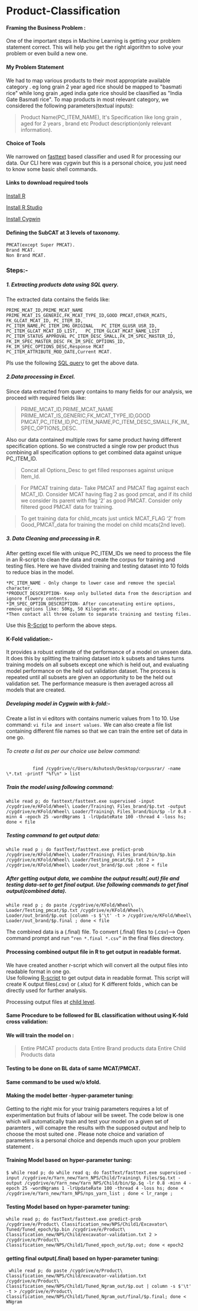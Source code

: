 # Product-Classification

#### Framing the Business Problem :

One of the important steps in Machine Learning is getting your problem statement correct.  This will help you get the right algorithm to solve your problem or even build a new one. 

#### My Problem Statement 

We had to map various products to their most appropriate available category . eg long grain 2 year aged rice should be mapped to "basmati rice" while long grain ,aged india gate rice should be claasified as "India Gate Basmati rice". 
To map products in most relevant category, we considered the following parameters(textual inputs):
> Product Name(PC_ITEM_NAME),
> It's Specification like long grain , aged for 2 years , brand etc
> Product description(only relevant information).

#### Choice of Tools 

We narrowed on [fasttext](https://fasttext.cc/docs/en/supervised-tutorial.html) based classifier and used R for processing our data. Our CLI here was cygwin but this is a personal choice, you just need to know some basic shell commands.

#### Links to download required tools

[Install R](https://cran.r-project.org/bin/windows/base/)

[Install R Studio](https://www.rstudio.com/products/rstudio/download/)

[Install Cygwin](http://www.cygwin.com/install.html)

#### Defining the SubCAT at 3 levels of taxonomy. 
```
PMCAT(except Super PMCAT).
Brand MCAT.
Non Brand MCAT.
```

### Steps:-

##### 1. Extracting products data using SQL query. 

The extracted data contains the fields like:
```
PRIME_MCAT_ID,PRIME_MCAT_NAME	PRIME_MCAT_IS_GENERIC,FK_MCAT_TYPE_ID,GOOD PMCAT,OTHER_MCATS,	FK_GLCAT_MCAT_ID, PC_ITEM_ID, 
PC_ITEM_NAME,PC_ITEM_IMG_ORIGINAL	PC_ITEM_GLUSR_USR_ID, PC_ITEM_GLCAT_MCAT_ID_LIST, 	PC_ITEM_GLCAT_MCAT_NAME_LIST	,
PC_ITEM_STATUS_APPROVAL	PC_ITEM_DESC_SMALL,FK_IM_SPEC_MASTER_ID, FK_IM_SPEC_MASTER_DESC	FK_IM_SPEC_OPTIONS_ID, 
FK_IM_SPEC_OPTIONS_DESC,Response MCAT	PC_ITEM_ATTRIBUTE_MOD_DATE,Current MCAT.
```
Pls use the following [SQL query](https://docs.google.com/document/d/1HRJ7gVkiH1n5XFMAnLUbnYqmAFCD3Kt3zS4eS-d-dSU/edit?usp=sharing) to get the above data.

##### 2.Data processing in Excel. 
Since data extracted from query contains to many fields for our analysis, we proceed with required fields like:

> PRIME_MCAT_ID,PRIME_MCAT_NAME	PRIME_MCAT_IS_GENERIC,FK_MCAT_TYPE_ID,GOOD 
> PMCAT,PC_ITEM_ID,PC_ITEM_NAME,PC_ITEM_DESC_SMALL,FK_IM_SPEC_OPTIONS_DESC.

Also our data contained multiple rows for same product having different specification options. So we constructed a single row per product thus combining all specification options to get combined data against unique PC_ITEM_ID.
> Concat all Options_Desc to get filled responses against unique Item_Id.

> For PMCAT training data- Take PMCAT and PMCAT flag against each MCAT_ID. Consider MCAT having flag 2 as good pmcat, and if its child 
> we consider its parent with flag ‘2’ as good PMCAT.
> Consider only filtered good PMCAT data for training.

> To get training data for child_mcats just untick MCAT_FLAG ‘2’ from Good_PMCAT_data for training the model on child mcats(2nd level).

##### 3. Data Cleaning and processing in R.
After getting excel file with unique PC_ITEM_IDs we need to process the file in an R-script to clean the data and create the corpus for training and testing files. Here we have divided training and testing dataset into 10 folds to reduce bias in the model. 
```
*PC_ITEM_NAME - Only change to lower case and remove the special character.
*PRODUCT_DESCRIPTION- Keep only bulleted data from the description and ignore flowery contents.
*IM_SPEC_OPTION_DESCRIPTION- After concatenating entire options, remove options like: 50Kg, 50 Kilogram etc.
*Then contact all three column to separate training and testing files.
```

Use this  [R-Script](https://docs.google.com/document/d/1xIrCenWrLn1MFzNp6IUB1Z81mgpgfbZTJIIv_XIGFUQ/edit?usp=sharing) to perform the above steps.

#### K-Fold validation:- 
It provides a robust estimate of the performance of a model on unseen data. It does this by splitting the training dataset into k subsets and takes turns training models on all subsets except one which is held out, and evaluating model performance on the held out validation dataset. The process is repeated until all subsets are given an opportunity to be the held out validation set. The performance measure is then averaged across all models that are created.

##### Developing model in Cygwin with k-fold:-
Create a list in vi editors with contains numeric values from 1 to 10. 
Use command: ```vi file and insert values.```
We can also create a file list containing different file names so that we can train the entire set of data in one go.
###### To create a list as per our choice use below command:

```           find /cygdrive/c/Users/Ashutosh/Desktop/corpusrar/ -name \*.txt -printf "%f\n" > list ```


##### Train the model using following command: 
```
while read p; do fasttext/fasttext.exe supervised -input /cygdrive/e/KFold/Wheel\ Loader/Training\ Files_brand/$p.txt -output /cygdrive/e/KFold/Wheel\ Loader/Training\ Files_brand/bin/$p -lr 0.8 -minn 4 -epoch 25 -wordNgrams 1 -lrUpdateRate 100 -thread 4 -loss hs; done < file
```
##### Testing command to get output data:
```
while read p ; do fastText/fasttext.exe predict-prob /cygdrive/e/KFold/Wheel\ Loader/Training\ Files_brand/bin/$p.bin /cygdrive/e/KFold/Wheel\ Loader/Testing_pmcat/$p.txt 2 > /cygdrive/e/KFold/Wheel\ Loader/out_brand/$p.out ;done < file 
```
##### After getting output data, we combine the output result(.out) file and testing data-set to get final output. Use following commands to get final output(combined data).
```
while read p ; do paste /cygdrive/e/KFold/Wheel\ Loader/Testing_pmcat/$p.txt /cygdrive/e/KFold/Wheel\ Loader/out_brand/$p.out |column -s $'\t' -t > /cygdrive/e/KFold/Wheel\ Loader/out_brand/$p.final ; done < file
```

The combined data is a (.final) file. To convert (.final) files to (.csv)--> Open command prompt and run ``` “ren *.final *.csv” ``` in the final files directory.

#### Processing combined output file in R to get output in readable format.
We have created another r-script which will convert all the output files into readable format in one go.  
Use following [R-script](https://docs.google.com/document/d/1qNoWZFzQIGHnFQ4voRTvRODQR8ELbA0mp5SjzLcZKFA/edit?usp=sharing) to get output data in readable format.
This script will create K output files(.csv) or (.xlsx) for K different folds , which can be directly used for further analysis.

Processing output files at [child level](https://docs.google.com/document/d/1vKZK1ZYMZOaLKOysxo5Y_hv8EMujW1n36Lf68faS2ZU/edit?usp=sharing).


#### Same Procedure to be followed for BL classification without using K-fold cross validation:

#### We will train the model on :
> Entire PMCAT products data
> Entire Brand products data
> Entire Child Products data

#### Testing to be done on BL data of same MCAT/PMCAT. 
#### Same command to be used w/o kfold.


#### Making the model better -hyper-parameter tuning:

Getting to the right mix for your trainig parameters requires a lot of experimentation but fruits of labour will be sweet. The code below is one which will automatically train and test your model on a given set of paramters , will comapre the results with the supposed output and help to choose the most suited one . Please note choice and variation of parameters is a personal choice and depends much upon your problem statement .

#### Training Model based on hyper-parameter tuning:
```
$ while read p; do while read q; do fastText/fasttext.exe supervised -input /cygdrive/e/Yarn_new/Yarn_NPS/Child/Training\ Files/$q.txt -output /cygdrive/e/Yarn_new/Yarn_NPS/Child/bin/$p.$q -lr 0.8 -minn 4 -epoch 25 -wordNgrams 1 -lrUpdateRate 100 -thread 4 -loss hs; done < /cygdrive/e/Yarn_new/Yarn_NPS/nps_yarn_list ; done < lr_range ;
```

#### Testing Model based on hyper-parameter tuning:

```
while read p; do fastText/fasttext.exe predict-prob /cygdrive/e/Product\ Classification_new/NPS/Child1/Excavator\ Tuned/Tuned_epoch/$p.bin /cygdrive/e/Product\ Classification_new/NPS/Child/excavator-validation.txt 2 > /cygdrive/e/Product\ Classification_new/NPS/Child1/Tuned_epoch_out/$p.out; done < epoch2
 ```
#### getting final output(.final) based on hyper-parameter tuning:
```
 while read p; do paste /cygdrive/e/Product\ Classification_new/NPS/Child/excavator-validation.txt /cygdrive/e/Product\ Classification_new/NPS/Child1/Tuned_Ngram_out/$p.out | column -s $'\t' -t > /cygdrive/e/Product\ Classification_new/NPS/Child1/Tuned_Ngram_out/final/$p.final; done < WNgram
 ```

